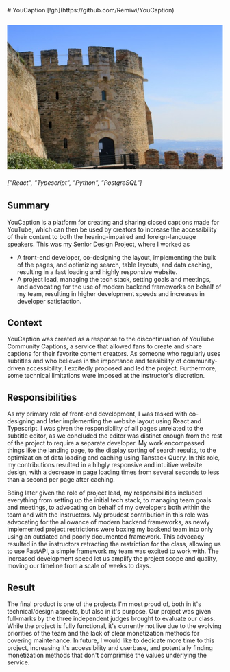 <div className="flex flex-row" <div style="padding-bottom: 12px;">
  # YouCaption
  [!gh](https://github.com/Remiwi/YouCaption)
</div>

![Test Image](./images/kastra.jpg)

###### ["React", "Typescript", "Python", "PostgreSQL"]

## Summary

YouCaption is a platform for creating and sharing closed captions made for YouTube, which can then be used by creators to increase the accessibility of their content to both the hearing-impaired and foreign-language speakers. This was my Senior Design Project, where I worked as

- A front-end developer, co-designing the layout, implementing the bulk of the pages, and optimizing search, table layouts, and data caching, resulting in a fast loading and highly responsive website.
- A project lead, managing the tech stack, setting goals and meetings, and advocating for the use of modern backend frameworks on behalf of my team, resulting in higher development speeds and increases in developer satisfaction.

## Context

YouCaption was created as a response to the discontinuation of YouTube Community Captions, a service that allowed fans to create and share captions for their favorite content creators. As someone who regularly uses subtitles and who believes in the importance and feasibility of community-driven accessibility, I excitedly proposed and led the project. Furthermore, some technical limitations were imposed at the instructor's discretion.

## Responsibilities

As my primary role of front-end development, I was tasked with co-designing and later implementing the website layout using React and Typescript. I was given the responsibility of all pages unrelated to the subtitle editor, as we concluded the editor was distinct enough from the rest of the project to require a separate developer. My work encompassed things like the landing page, to the display sorting of search results, to the optimization of data loading and caching using Tanstack Query. In this role, my contributions resulted in a hihgly responsive and intuitive website design, with a decrease in page loading times from several seconds to less than a second per page after caching.

Being later given the role of project lead, my responsibilities included everything from setting up the initial tech stack, to managing team goals and meetings, to advocating on behalf of my developers both within the team and with the instructors. My proudest contribution in this role was advocating for the allowance of modern backend frameworks, as newly implemented project restrictions were boxing my backend team into only using an outdated and poorly documented framework. This advocacy resulted in the instructors retracting the restriction for the class, allowing us to use FastAPI, a simple framework my team was excited to work with. The increased development speed let us amplify the project scope and quality, moving our timeline from a scale of weeks to days.

## Result

The final product is one of the projects I'm most proud of, both in it's technical/design aspects, but also in it's purpose. Our project was given full-marks by the three independent judges brought to evaluate our class. While the project is fully functional, it's currently not live due to the evolving priorities of the team and the lack of clear monetization methods for covering maintenance. In future, I would like to dedicate more time to this project, increasing it's accessibility and userbase, and potentially finding monetization methods that don't comprimise the values underlying the service.
